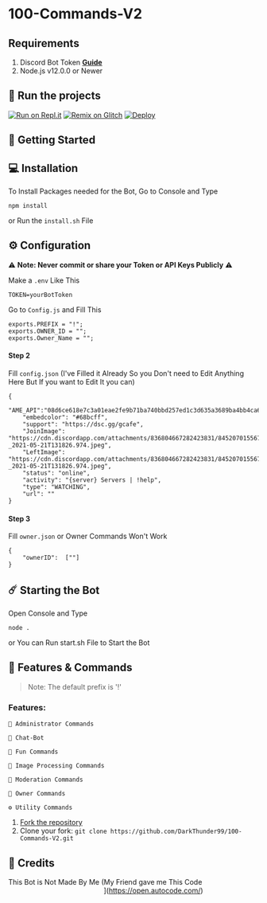 # 100-Commands-V2


## Requirements
1. Discord Bot Token **[Guide](https://discordjs.guide/preparations/setting-up-a-bot-application.html#creating-your-bot)**
2. Node.js v12.0.0 or Newer

## 💨 Run the projects

[![Run on Repl.it](https://repl.it/badge/github/SudhanPlayz/Discord-MusicBot)](https://repl.it/github/DarkThunder99/100-Commands-V2)
[![Remix on Glitch](https://cdn.glitch.com/2703baf2-b643-4da7-ab91-7ee2a2d00b5b%2Fremix-button.svg)](https://glitch.com/edit/#!/import/github/DarkThunder99/100-Commands-V2)
[![Deploy](https://www.herokucdn.com/deploy/button.svg)](https://heroku.com/deploy?template=https://github.com/DarkThunder99/100-Commands-V2)

## 🚀 Getting Started

## 💻 Installation

To Install Packages needed for the Bot, Go to Console and Type 
```
npm install
```
or Run the `install.sh` File

## ⚙️ Configuration

⚠️ **Note: Never commit or share your Token or API Keys Publicly** ⚠️

Make a `.env` Like This
```
TOKEN=yourBotToken
```

Go to `Config.js` and Fill This
```
exports.PREFIX = "!";
exports.OWNER_ID = "";
exports.Owner_Name = "";
```

#### Step 2
Fill `config.json` (I've Filled it Already So you Don't need to Edit Anything Here But If you want to Edit It you can)
```
{
    "AME_API":"08d6ce618e7c3a01eae2fe9b71ba740bbd257ed1c3d635a3689ba4bb4ca64f44fa8e16b88367a8efddf86866feaded0e32710e9f7acd8461c79710c4d9e32f71",
    "embedcolor": "#68bcff",
    "support": "https://dsc.gg/gcafe",
    "JoinImage": "https://cdn.discordapp.com/attachments/836804667282423831/845207015567392778/images_-_2021-05-21T131826.974.jpeg",
    "LeftImage": "https://cdn.discordapp.com/attachments/836804667282423831/845207015567392778/images_-_2021-05-21T131826.974.jpeg",
    "status": "online",
    "activity": "{server} Servers | !help",
    "type": "WATCHING",
    "url": ""
}
```

#### Step 3
Fill `owner.json` or Owner Commands Won't Work
```
{
    "ownerID":  [""]
}
```

## ☄️ Starting the Bot

Open Console and Type
```
node .
```
or You can Run start.sh File to Start the Bot

## 📝 Features & Commands

> Note: The default prefix is '!'

### Features: 
```
🔮 Administrator Commands
```
```
🤖 Chat-Bot
```
```
🤣 Fun Commands
```
```
🌟 Image Processing Commands
```
```
📜 Moderation Commands
```
```
🎉 Owner Commands
```
```
⚙️ Utility Commands
```

1. [Fork the repository](https://github.com/DarkThunder99/100-Commands-V2/fork)
2. Clone your fork: `git clone https://github.com/DarkThunder99/100-Commands-V2.git`

## 📝 Credits
This Bot is Not Made By Me (My Friend gave me This Code
<img  data-src="https://deploy.stdlib.com/static/images/deploy.svg" width="192">](https://open.autocode.com/)

